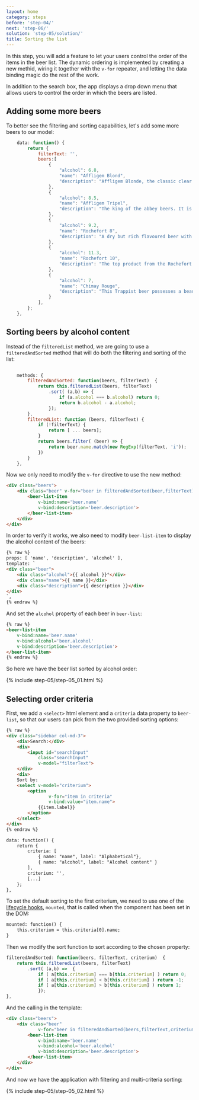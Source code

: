 ```yaml
---
layout: home
category: steps
before: 'step-04/'
next: 'step-06/'
solution: 'step-05/solution/'
title: Sorting the list
---
```



In this step, you will add a feature to let your users control the order of the items in the beer list. The dynamic ordering is implemented by creating a new methid, wiring it together with the `v-for` repeater, and letting the data binding magic do the rest of the work.

In addition to the search box, the app displays a drop down menu that allows users to control the order in which the beers are listed.

## Adding some more beers

To better see the filtering and sorting capabilities, let's add some more beers to our model:

```javascript
    data: function() {
        return { 
            filterText: '',   
            beers:[
                {
                    "alcohol": 6.8,
                    "name": "Affligem Blond",
                    "description": "Affligem Blonde, the classic clear blonde abbey ale, with a gentle roundness and 6.8% alcohol. Low on bitterness, it is eminently drinkable."
                },
                {
                    "alcohol": 8.5,
                    "name": "Affligem Tripel",
                    "description": "The king of the abbey beers. It is amber-gold and pours with a deep head and original aroma, delivering a complex, full bodied flavour. Pure enjoyment! Secondary fermentation in the bottle."
                },
                {
                    "alcohol": 9.2,
                    "name": "Rochefort 8",
                    "description": "A dry but rich flavoured beer with complex fruity and spicy flavours."
                },
                {
                    "alcohol": 11.3,
                    "name": "Rochefort 10",
                    "description": "The top product from the Rochefort Trappist brewery. Dark colour, full and very impressive taste. Strong plum, raisin, and black currant palate, with ascending notes of vinousness and other complexities."
                },
                {
                    "alcohol": 7,
                    "name": "Chimay Rouge",
                    "description": "This Trappist beer possesses a beautiful coppery colour that makes it particularly attractive. Topped with a creamy head, it gives off a slight fruity apricot smell from the fermentation. The aroma felt in the mouth is a balance confirming the fruit nuances revealed to the sense of smell. This traditional Belgian beer is best savoured at cellar temperature "
                }
            ],
        };
    },                
```  


## Sorting beers by alcohol content

Instead of the `filteredList` method, we are going to use a `filteredAndSorted` method that will do both the filtering and sorting of the list:

```javascript
 
    methods: {
        filteredAndSorted: function(beers, filterText)  {
            return this.filteredList(beers, filterText)
                .sort( (a,b) => {
                    if (a.alcohol === b.alcohol) return 0;
                    return b.alcohol - a.alcohol;
                });
        },
        filteredList: function (beers, filterText) {
            if (!filterText) {
                return [ ... beers];
            }
            return beers.filter( (beer) => {
                return beer.name.match(new RegExp(filterText, 'i'));
            })
        }
    },
```

Now we only need to modify the `v-for` directive to use the new method:

```html
<div class="beers">
    <div class="beer" v-for="beer in filteredAndSorted(beer,filterText)">
        <beer-list-item 
            v-bind:name='beer.name'
            v-bind:description='beer.description'>
        </beer-list-item>
    </div>
</div>
```

In order to verify it works, we also need to modify `beer-list-item` to display the alcohol content of the beers:

```html
{% raw %}
props: [ 'name', 'description', 'alcohol' ],
template: `
<div class="beer">
    <div class="alcohol">{{ alcohol }}°</div>
    <div class="name">{{ name }}</div>
    <div class="description">{{ description }}</div>
</div>
`,
{% endraw %}
```    

And set the `alcohol` property of each beer in `beer-list`:

```html
{% raw %}
<beer-list-item 
    v-bind:name='beer.name'
    v-bind:alcohol='beer.alcohol'
    v-bind:description='beer.description'>
</beer-list-item>
{% endraw %}
```    

So here we have the beer list sorted by alcohol order:

{% include step-05/step-05_01.html %}


## Selecting order criteria


First, we add a `<select>` html element and a `criteria` data property to `beer-list`, so that our users can pick from the two provided sorting options:

```html
{% raw %}
<div class="sidebar col-md-3">
    <div>Search:</div> 
    <div>
        <input id="searchInput" 
            class="searchInput" 
            v-model="filterText">
    </div>
    <div>  
    Sort by:
    <select v-model="criterium">
        <option 
                v-for="item in criteria"  
                v-bind:value="item.name">
            {{item.label}}
        </option>
    </select>
</div>
{% endraw %}
```

```html    
data: function() {
    return { 
        criteria: [
            { name: "name", label: "Alphabetical"},
            { name: "alcohol", label: "Alcohol content" }
        ],
        criterium: '',
        [...]
    };
},    
```

To set the default sorting to the first criterium, we need to use one of the [lifecycle hooks](https://vuejs.org/v2/guide/instance.html#Instance-Lifecycle-Hooks),
`mounted`, that is called when the component has been set in the DOM:

```html
mounted: function() {
    this.criterium = this.criteria[0].name;
}
```


Then we modify the sort function to sort according to the chosen property:

```javascript
filteredAndSorted: function(beers, filterText, criterium)  {
    return this.filteredList(beers, filterText)
        .sort( (a,b) =>  {  
            if ( a[this.criterium] === b[this.criterium] ) return 0;
            if ( a[this.criterium] < b[this.criterium] ) return -1;
            if ( a[this.criterium] > b[this.criterium] ) return 1;      
            });
},
```

And the calling in the template:

```html
<div class="beers">
    <div class="beer" 
            v-for="beer in filteredAndSorted(beers,filterText,criterium)">
        <beer-list-item 
            v-bind:name='beer.name'
            v-bind:alcohol='beer.alcohol'
            v-bind:description='beer.description'>
        </beer-list-item>
    </div>
</div>
```

And now we have the application with filtering and multi-criteria sorting:

{% include step-05/step-05_02.html %}